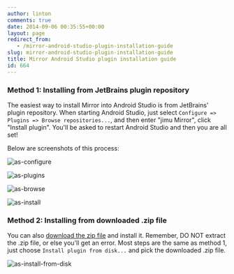 ```yaml
---
author: linton
comments: true
date: 2014-09-06 00:35:55+00:00
layout: page
redirect_from: 
   - /mirror-android-studio-plugin-installation-guide
slug: mirror-android-studio-plugin-installation-guide
title: Mirror Android Studio plugin installation guide
id: 664
---
```


### Method 1: Installing from JetBrains plugin repository





The easiest way to install Mirror into Android Studio is from JetBrains' plugin repository. When starting Android Studio, just select `Configure => Plugins => Browse repositories...`, and then enter "jimu Mirror", click "Install plugin". You'll be asked to restart Android Studio and then you are all set!





Below are screenshots of this process:





![as-configure]({{site.baseurl}}/wp-content/uploads/2014/09/as-configure.png)





![as-plugins]({{site.baseurl}}/wp-content/uploads/2014/09/as-plugins.png)





![as-browse]({{site.baseurl}}/wp-content/uploads/2014/09/as-browse.png)





![as-install]({{site.baseurl}}/wp-content/uploads/2014/09/as-install.png)









### Method 2: Installing from downloaded .zip file









You can also [download the zip file]({{site.baseurl}}/mirror-downloads/) and install it. Remember, DO NOT extract the .zip file, or else you'll get an error. Most steps are the same as method 1, just choose `Install plugin from disk...` and pick the downloaded .zip file.





![as-install-from-disk]({{site.baseurl}}/wp-content/uploads/2014/09/as-install-from-disk.png)



